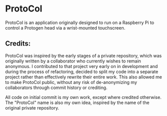# ProtoCol

ProtoCol is an application originally designed to run on a Raspberry Pi to control a Protogen head via a wrist-mounted touchscreen.

## Credits:

ProtoCol was inspired by the early stages of a private repository, which was originally written by a collaborator who currently wishes to remain anonymous. I contributed to that project very early on in development and during the process of refactoring, decided to split my code into a separate project rather than effectively rewrite their entire work. This also allowed me to make ProtoCol public, without any risk of de-anonymizing my collaborators through commit history or crediting.

All code on initial commit is my own work, except where credited otherwise. The "ProtoCol" name is also my own idea, inspired by the name of the original private repository.
